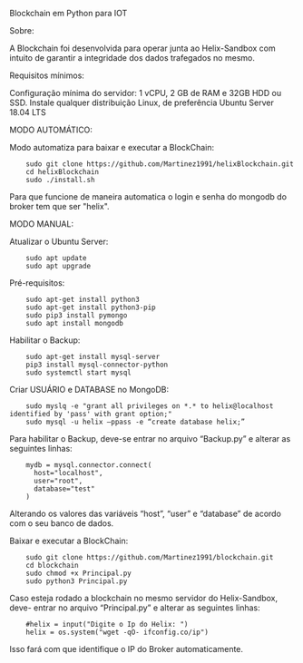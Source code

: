 Blockchain em Python para IOT


Sobre:

A Blockchain foi desenvolvida para operar junta ao Helix-Sandbox com intuito de garantir a integridade dos dados trafegados no mesmo. 

Requisitos mínimos:

Configuração mínima do servidor: 1 vCPU, 2 GB de RAM e 32GB HDD ou SSD.
Instale qualquer distribuição Linux, de preferência Ubuntu Server 18.04 LTS 

MODO AUTOMÁTICO:

Modo automatiza para baixar e executar a BlockChain:

        sudo git clone https://github.com/Martinez1991/helixBlockchain.git
        cd helixBlockchain
        sudo ./install.sh


Para que funcione de maneira automatica o login e senha do mongodb do broker tem que ser "helix".


MODO MANUAL:

Atualizar o Ubuntu Server:

        sudo apt update
        sudo apt upgrade

Pré-requisitos:

        sudo apt-get install python3
        sudo apt-get install python3-pip
        sudo pip3 install pymongo
        sudo apt install mongodb


Habilitar o Backup:

        sudo apt-get install mysql-server 
        pip3 install mysql-connector-python
        sudo systemctl start mysql

Criar USUÁRIO e DATABASE no MongoDB:

        sudo myslq -e "grant all privileges on *.* to helix@localhost identified by 'pass' with grant option;"
        sudo mysql -u helix –ppass -e “create database helix;”


Para habilitar o Backup, deve-se entrar no arquivo “Backup.py” e alterar as seguintes linhas:


        mydb = mysql.connector.connect(
          host="localhost",
          user="root",
          database="test"
        )

Alterando os valores das variáveis “host”, “user” e “database” de acordo com o seu banco de dados.

Baixar e executar a BlockChain:

        sudo git clone https://github.com/Martinez1991/blockchain.git
        cd blockchain 
        sudo chmod +x Principal.py 
        sudo python3 Principal.py


Caso esteja rodado a blockchain no mesmo servidor do Helix-Sandbox, deve- entrar no arquivo “Principal.py” e alterar as seguintes linhas:
        
        #helix = input("Digite o Ip do Helix: ")
        helix = os.system("wget -qO- ifconfig.co/ip")

Isso fará com que identifique o IP do Broker automaticamente.

